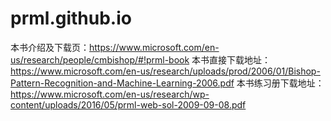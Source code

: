 # prml.github.io
本书介绍及下载页：https://www.microsoft.com/en-us/research/people/cmbishop/#!prml-book
本书直接下载地址：https://www.microsoft.com/en-us/research/uploads/prod/2006/01/Bishop-Pattern-Recognition-and-Machine-Learning-2006.pdf
本书练习册下载地址：https://www.microsoft.com/en-us/research/wp-content/uploads/2016/05/prml-web-sol-2009-09-08.pdf
